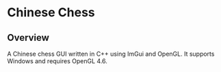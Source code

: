# Chinese Chess


## Overview
A Chinese chess GUI written in C++ using ImGui and OpenGL. It supports Windows and requires OpenGL 4.6.

